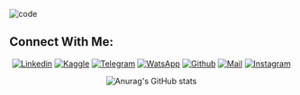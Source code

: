 ![code](https://github.com/PMikhail1681/PMikhail1681/assets/136488242/ca7f4693-2daa-4684-9d00-5bf5fe0e08e8)

<h2 align="left">Connect With Me:</h2>

<div align=center>

[![Linkedin](https://img.shields.io/badge/LinkedIn-0077B5?style=for-the-badge&logo=linkedin&logoColor=white)](https://www.linkedin.com/in//)
[![Kaggle](https://img.shields.io/badge/Kaggle-20BEFF?style=for-the-badge&logo=Kaggle&logoColor=white)](https://www.kaggle.com/mikhail1681)
[![Telegram](https://img.shields.io/badge/Telegram-2CA5E0?style=for-the-badge&logo=telegram&logoColor=white)](https://t.me/michael_1681)
[![WatsApp](https://img.shields.io/badge/WhatsApp-25D366?style=for-the-badge&logo=whatsapp&logoColor=white)](https://wa.me/79122539852)
[![Github](https://img.shields.io/badge/GitHub-100000?style=for-the-badge&logo=github&logoColor=white)](https://github.com/PMikhail1681)
[![Mail](https://img.shields.io/badge/Gmail-D14836?style=for-the-badge&logo=gmail&logoColor=white)](mailto:rakun1681@gmail.com)
[![Instagram](https://img.shields.io/badge/Instagram-E4405F?style=for-the-badge&logo=instagram&logoColor=white)](https://www.instagram.com/michael1681/)



 ![Anurag's GitHub stats](https://github-readme-stats.vercel.app/api?username=PMikhail1681&show_icons=true&theme=radical)
